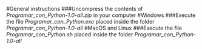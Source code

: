 #General instructions
###Uncompress the contents of *Programar_con_Python-1.0-all.zip* in your computer
#Windows
###Execute the file *Programar_con_Python.exe* placed inside the folder *Programar_con_Python-1.0-all*
#MacOS and Linux
###Execute the file *Programar_con_Python.sh* placed inside the folder *Programar_con_Python-1.0-all*
